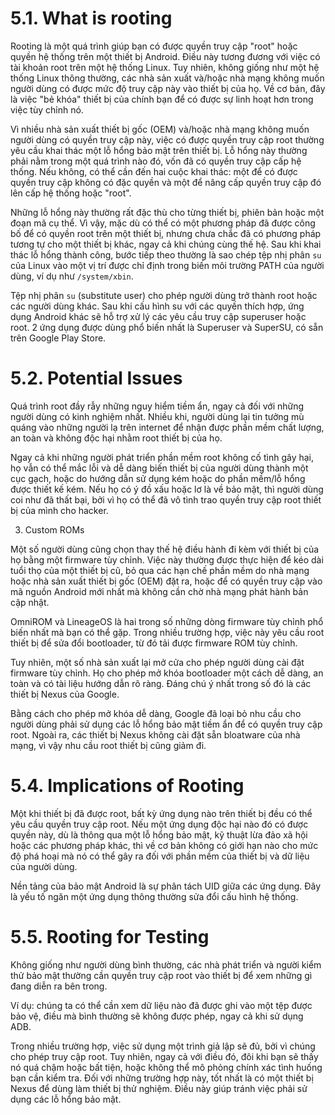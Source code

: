 # 5.1. What is rooting
Rooting là một quá trình giúp bạn có được quyền truy cập "root" hoặc quyền hệ thống trên một thiết bị Android. Điều này tương đương với việc có tài khoản root trên một hệ thống Linux. Tuy nhiên, không giống như một hệ thống Linux thông thường, các nhà sản xuất và/hoặc nhà mạng không muốn người dùng có được mức độ truy cập này vào thiết bị của họ. Về cơ bản, đây là việc "bẻ khóa" thiết bị của chính bạn để có được sự linh hoạt hơn trong việc tùy chỉnh nó.

Vì nhiều nhà sản xuất thiết bị gốc (OEM) và/hoặc nhà mạng không muốn người dùng có quyền truy cập này, việc có được quyền truy cập root thường yêu cầu khai thác một lỗ hổng bảo mật trên thiết bị. Lỗ hổng này thường phải nằm trong một quá trình nào đó, vốn đã có quyền truy cập cấp hệ thống. Nếu không, có thể cần đến hai cuộc khai thác: một để có được quyền truy cập không có đặc quyền và một để nâng cấp quyền truy cập đó lên cấp hệ thống hoặc "root".

Những lỗ hổng này thường rất đặc thù cho từng thiết bị, phiên bản hoặc một đoạn mã cụ thể. Vì vậy, mặc dù có thể có một phương pháp đã được công bố để có quyền root trên một thiết bị, nhưng chưa chắc đã có phương pháp tương tự cho một thiết bị khác, ngay cả khi chúng cùng thế hệ. Sau khi khai thác lỗ hổng thành công, bước tiếp theo thường là sao chép tệp nhị phân `su` của Linux vào một vị trí được chỉ định trong biến môi trường PATH của người dùng, ví dụ như `/system/xbin`.

Tệp nhị phân `su` (substitute user) cho phép người dùng trở thành root hoặc các người dùng khác.
Sau khi cấu hình su với các quyền thích hợp, ứng dụng Android khác sẽ hỗ trợ xử lý các yêu cầu truy cập superuser hoặc root. 2 ứng dụng được dùng phổ biến nhất là Superuser và SuperSU, có sẵn trên Google Play Store.

# 5.2. Potential Issues
Quá trình root đầy rẫy những nguy hiểm tiềm ẩn, ngay cả đối với những người dùng có kinh nghiệm nhất. Nhiều khi, người dùng lại tin tưởng mù quáng vào những người lạ trên internet để nhận được phần mềm chất lượng, an toàn và không độc hại nhằm root thiết bị của họ.

Ngay cả khi những người phát triển phần mềm root không cố tình gây hại, họ vẫn có thể mắc lỗi và dễ dàng biến thiết bị của người dùng thành một cục gạch, hoặc do hướng dẫn sử dụng kém hoặc do phần mềm/lỗ hổng được thiết kế kém. Nếu họ có ý đồ xấu hoặc lơ là về bảo mật, thì người dùng coi như đã thất bại, bởi vì họ có thể đã vô tình trao quyền truy cập root thiết bị của mình cho hacker.

3. Custom ROMs

Một số người dùng cũng chọn thay thế hệ điều hành đi kèm với thiết bị của họ bằng một firmware tùy chỉnh. Việc này thường được thực hiện để kéo dài tuổi thọ của một thiết bị cũ, bỏ qua các hạn chế phần mềm do nhà mạng hoặc nhà sản xuất thiết bị gốc (OEM) đặt ra, hoặc để có quyền truy cập vào mã nguồn Android mới nhất mà không cần chờ nhà mạng phát hành bản cập nhật.

OmniROM và LineageOS là hai trong số những dòng firmware tùy chỉnh phổ biến nhất mà bạn có thể gặp. Trong nhiều trường hợp, việc này yêu cầu root thiết bị để sửa đổi bootloader, từ đó tải được firmware ROM tùy chỉnh.

Tuy nhiên, một số nhà sản xuất lại mở cửa cho phép người dùng cài đặt firmware tùy chỉnh. Họ cho phép mở khóa bootloader một cách dễ dàng, an toàn và có tài liệu hướng dẫn rõ ràng. Đáng chú ý nhất trong số đó là các thiết bị Nexus của Google.

Bằng cách cho phép mở khóa dễ dàng, Google đã loại bỏ nhu cầu cho người dùng phải sử dụng các lỗ hổng bảo mật tiềm ẩn để có quyền truy cập root. Ngoài ra, các thiết bị Nexus không cài đặt sẵn bloatware của nhà mạng, vì vậy nhu cầu root thiết bị cũng giảm đi.

# 5.4. Implications of Rooting
Một khi thiết bị đã được root, bất kỳ ứng dụng nào trên thiết bị đều có thể yêu cầu quyền truy cập root. Nếu một ứng dụng độc hại nào đó có được quyền này, dù là thông qua một lỗ hổng bảo mật, kỹ thuật lừa đảo xã hội hoặc các phương pháp khác, thì về cơ bản không có giới hạn nào cho mức độ phá hoại mà nó có thể gây ra đối với phần mềm của thiết bị và dữ liệu của người dùng.

Nền tảng của bảo mật Android là sự phân tách UID giữa các ứng dụng. Đây là yếu tố ngăn một ứng dụng thông thường sửa đổi cấu hình hệ thống.

# 5.5. Rooting for Testing
Không giống như người dùng bình thường, các nhà phát triển và người kiểm thử bảo mật thường cần quyền truy cập root vào thiết bị để xem những gì đang diễn ra bên trong.

Ví dụ: chúng ta có thể cần xem dữ liệu nào đã được ghi vào một tệp được bảo vệ, điều mà bình thường sẽ không được phép, ngay cả khi sử dụng ADB.

Trong nhiều trường hợp, việc sử dụng một trình giả lập sẽ đủ, bởi vì chúng cho phép truy cập root. Tuy nhiên, ngay cả với điều đó, đôi khi bạn sẽ thấy nó quá chậm hoặc bất tiện, hoặc không thể mô phỏng chính xác tình huống bạn cần kiểm tra. Đối với những trường hợp này, tốt nhất là có một thiết bị Nexus để dùng làm thiết bị thử nghiệm. Điều này giúp tránh việc phải sử dụng các lỗ hổng bảo mật.